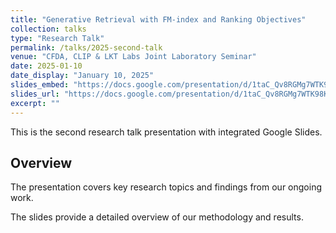 ```yaml
---
title: "Generative Retrieval with FM-index and Ranking Objectives"
collection: talks
type: "Research Talk"
permalink: /talks/2025-second-talk
venue: "CFDA, CLIP & LKT Labs Joint Laboratory Seminar"
date: 2025-01-10
date_display: "January 10, 2025"
slides_embed: "https://docs.google.com/presentation/d/1taC_Qv8RGMg7WTK98KoRb4qPhrEhpS5z89QR9ID7_98/embed?start=false&loop=false&delayms=3000"
slides_url: "https://docs.google.com/presentation/d/1taC_Qv8RGMg7WTK98KoRb4qPhrEhpS5z89QR9ID7_98/edit?usp=sharing"
excerpt: ""
---
```


This is the second research talk presentation with integrated Google Slides.

## Overview

The presentation covers key research topics and findings from our ongoing work.

The slides provide a detailed overview of our methodology and results.
